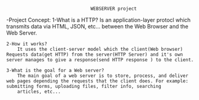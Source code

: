                                    WEBSERVER project

-Project Concept:
	1-What is a HTTP? Is an application-layer protocl which transmits
	data via HTML, JSON, etc... between the Web Browser and the Web Server.
	
	2-How it works?
		It uses the client-server model which the client(Web browser) Requests data(get HTTP) from the server(HTTP Server) and it's own server manages to give a response(send HTTP response ) to the client.
	
	3-What is the goal for a Web server? 
		The main goal of a web server is to store, process, and deliver web pages depending the requests that the client does. For example: submitting forms, uploading files, filter info, searching
		articles, etc...
	
	

 